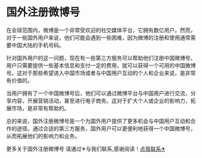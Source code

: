 # 国外注册微博号

在全球范围内，微博是一个非常受欢迎的社交媒体平台，它拥有数亿用户。然而，对于一些国外用户来说，他们可能会遇到一些困难，因为微博的注册和使用通常需要中国大陆的手机号码。

针对国外用户的这一问题，现在有一些第三方服务可以帮助他们注册中国微博号。用户只需要提供一些基本信息和支付一定的费用，就可以获得一个可用的中国微博号。这对于那些希望进入中国市场或者与中国用户互动的个人和企业来说，是非常有价值的。

当用户拥有了一个中国微博号后，他们可以通过微博平台与中国用户进行交流，分享内容，开展营销活动，甚至进行电子商务。这对于扩大个人或企业的影响力，拓展市场，是非常有帮助的。

总的来说，国外注册微博号是一个为国外用户提供了更多机会与中国用户互动和合作的途径。通过合适的第三方服务，国外用户可以更便利地获得一个中国微博号，从而拓展他们的影响力和业务。

更多关于国外注册微博号 请通过✈与我们联系,感谢阅读！[点我联系✈](https://cn.G208.com)